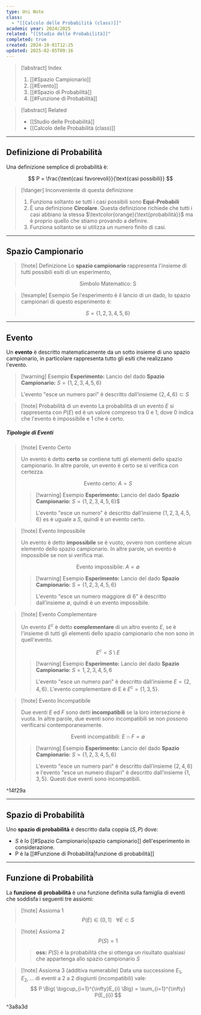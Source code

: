 ```yaml
---
type: Uni Note
class:
  - "[[Calcolo delle Probabilità (class)]]"
academic year: 2024/2025
related: "[[Studio delle Probabilità]]"
completed: true
created: 2024-10-01T12:25
updated: 2025-02-05T09:16
---
```

>[!abstract] Index
>1. [[#Spazio Campionario]]
>2. [[#Evento]]
>3. [[#Spazio di Probabilità]]
>4. [[#Funzione di Probabilità]]

>[!abstract] Related
>- [[Studio delle Probabilità]]
>- [[Calcolo delle Probabilità (class)]]

---
## Definizione di Probabilità


Una definizione semplice di probabilità è:

$$
P = \frac{\text{casi favorevoli}}{\text{casi possibili}}
$$

>[!danger] Inconveniente di questa definizione
>1. Funziona soltanto se tutti i casi possibili sono **Equi-Probabili**
>2. È una definizione **Circolare**. Questa definizione richiede che tutti i casi abbiano la stessa $\textcolor{orange}{\text{probabilità}}$ ma è proprio quello che stiamo provando a definire.
>3. Funziona soltanto se si utilizza un numero finito di casi.

---
## Spazio Campionario

>[!note] Definizione
>Lo **spazio campionario** rappresenta l'insieme di tutti possibili esiti di un esperimento,
>
>$$
>\text{Simbolo Matematico: S}
>$$

>[!example] Esempio
>Se l'esperimento è il lancio di un dado, lo spazio campionari di questo esperimento è:
>
>$$
>S = \{ 1,2,3,4,5,6 \}
>$$

---
## Evento

Un **evento** è descritto matematicamente da un sotto insieme di uno spazio campionario, in particolare rappresenta tutto gli esiti che realizzano l'evento.

>[!warning] Esempio
>**Esperimento:** Lancio del dado
>**Spazio Campionario:** $S = \{ 1,2,3,4,5,6 \}$
>
>L'evento "esce un numero pari" è descritto dall’insieme $\{ 2,4,6 \} \subset S$

>[!note] Probabilità di un evento
>La probabilità di un evento $E$ si rappresenta con $P(E)$ ed è un valore compreso tra 0 e 1, dove 0 indica che l'evento è impossibile e 1 che è certo.

##### Tipologie di Eventi

>[!note] Evento Certo
>
>Un evento è detto **certo** se contiene tutti gli elementi dello spazio campionario. In altre parole, un evento è certo se si verifica con certezza.
>
>$$
>\text{Evento certo: } A = S
>$$
>
>> [!warning] Esempio
>>  **Esperimento:** Lancio del dado 
>>  **Spazio Campionario:** $S=\{1,2,3,4,5,6 \}$$
>>
>> L'evento "esce un numero" è descritto dall’insieme $\{1,2,3,4,5,6\}$ es è uguale a $S$, quindi è un evento certo.

>[!note] Evento Impossibile
>
>Un evento è detto **impossibile** se è vuoto, ovvero non contiene alcun elemento dello spazio campionario. In altre parole, un evento è impossibile se non si verifica mai.
>
>$$
>\text{Evento impossibile: } A = \emptyset
>$$
>
>> [!warning] Esempio 
>> **Esperimento:** Lancio del dado 
>> **Spazio Campionario:** $S=\{1,2,3,4,5,6\}$
>> 
>> L'evento "esce un numero maggiore di 6" è descritto dall’insieme $\emptyset$, quindi è un evento impossibile.

>[!note] Evento Complementare
>
>Un evento $E^{c}$ è detto **complementare** di un altro evento $E$, se è l'insieme di tutti gli elementi dello spazio campionario che non sono in quell'evento.
>
>$$
>E^{c} = S \setminus E
>$$
>
>> [!warning] Esempio 
>> **Esperimento:** Lancio del dado 
>> **Spazio Campionario:** $S={1,2,3,4,5,6}$
>> 
>> L'evento "esce un numero pari" è descritto dall’insieme $E=\{2,4,6\}$. L'evento complementare di E è $E^c =\{1,3,5\}$.

>[!note] Evento Incompatibile
>
>Due eventi $E$ ed $F$ sono detti **incompatibili** se la loro intersezione è vuota. In altre parole, due eventi sono incompatibili se non possono verificarsi contemporaneamente.
>
>$$
>\text{Eventi incompatibili: } E \cap F = \emptyset
>$$
>
>> [!warning] Esempio 
>> **Esperimento:** Lancio del dado 
>> **Spazio Campionario:** $S=\{1,2,3,4,5,6\}$
>> 
>> L'evento "esce un numero pari" è descritto dall’insieme $\{2,4,6\}$ e l'evento "esce un numero dispari" è descritto dall’insieme $\{1,3,5\}$. Questi due eventi sono incompatibili.

^14f29a

---
## Spazio di Probabilità

Uno **spazio di probabilità** è descritto dalla coppia $(S, P)$ dove:
- $S$ è lo [[#Spazio Campionario|spazio campionario]] dell'esperimento in considerazione.
- P è la [[#Funzione di Probabilità|funzione di probabilità]]

---
## Funzione di Probabilità

La **funzione di probabilità** è una funzione definita sulla famiglia di eventi che soddisfa i seguenti tre assiomi:

>[!note] Assioma 1
>$$
>P(E) \in [0,1] \ \ \ \forall E \subset  S 
>$$

>[!note] Assioma 2
>$$
> P(S) = 1
>$$
>
>>**oss:** $P(S)$ è la probabilità che si ottenga un risultato qualsiasi che appartenga allo spazio campionario $S$

>[!note] Assioma 3 (additiva numerabile)
>Data una successione $E_{1},E_{2}, \dots$ di eventi a 2 a 2 disgiunti (incompatibili) vale:
>$$
>P \Big( \bigcup_{i=1}^{\infty}E_{i} \Big) = \sum_{i=1}^{\infty} P(E_{i})
>$$

^3a8a3d

